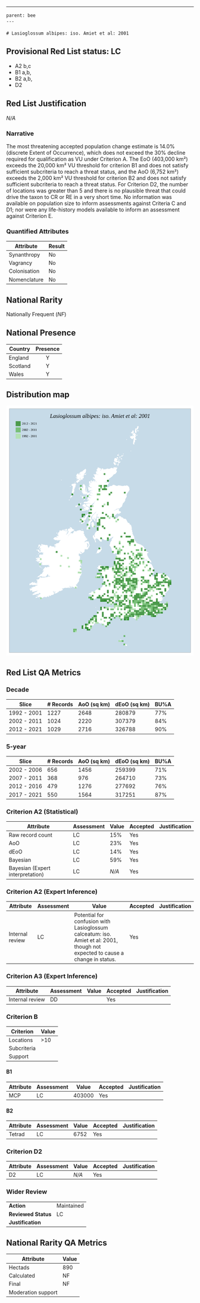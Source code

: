 ---
    parent: bee
    ---

    # Lasioglossum albipes: iso. Amiet et al: 2001

## Provisional Red List status: LC
- A2 b,c
- B1 a,b, 
- B2 a,b, 
- D2

## Red List Justification
*N/A*
### Narrative


The most threatening accepted population change estimate is 14.0% (discrete Extent of Occurrence), which does not exceed the 30% decline required for qualification as VU under Criterion A. The EoO (403,000 km²) exceeds the 20,000 km² VU threshold for criterion B1 and does not satisfy sufficient subcriteria to reach a threat status, and the AoO (6,752 km²) exceeds the 2,000 km² VU threshold for criterion B2 and does not satisfy sufficient subcriteria to reach a threat status. For Criterion D2, the number of locations was greater than 5 and there is no plausible threat that could drive the taxon to CR or RE in a very short time. No information was available on population size to inform assessments against Criteria C and D1; nor were any life-history models available to inform an assessment against Criterion E.
### Quantified Attributes
|Attribute|Result|
|---|---|
|Synanthropy|No|
|Vagrancy|No|
|Colonisation|No|
|Nomenclature|No|


## National Rarity
Nationally Frequent (*NF*)

## National Presence
|Country|Presence
|---|:-:|
|England|Y|
|Scotland|Y|
|Wales|Y|


## Distribution map
![](../map/142.svg)

## Red List QA Metrics
### Decade
| Slice | # Records | AoO (sq km) | dEoO (sq km) |BU%A |
|---|---|---|---|---|
|1992 - 2001|1227|2648|280879|77%|
|2002 - 2011|1024|2220|307379|84%|
|2012 - 2021|1029|2716|326788|90%|
### 5-year
| Slice | # Records | AoO (sq km) | dEoO (sq km) |BU%A |
|---|---|---|---|---|
|2002 - 2006|656|1456|259399|71%|
|2007 - 2011|368|976|264710|73%|
|2012 - 2016|479|1276|277692|76%|
|2017 - 2021|550|1564|317251|87%|
### Criterion A2 (Statistical)
|Attribute|Assessment|Value|Accepted|Justification
|---|---|---|---|---|
|Raw record count|LC|15%|Yes||
|AoO|LC|23%|Yes||
|dEoO|LC|14%|Yes||
|Bayesian|LC|59%|Yes||
|Bayesian (Expert interpretation)|LC|*N/A*|Yes||
### Criterion A2 (Expert Inference)
|Attribute|Assessment|Value|Accepted|Justification
|---|---|---|---|---|
|Internal review|LC|Potential for confusion with Lasioglossum calceatum: iso. Amiet et al: 2001, though not expected to cause a change in status.|Yes||
### Criterion A3 (Expert Inference)
|Attribute|Assessment|Value|Accepted|Justification
|---|---|---|---|---|
|Internal review|DD||Yes||
### Criterion B
|Criterion| Value|
|---|---|
|Locations|>10|
|Subcriteria||
|Support||
#### B1
|Attribute|Assessment|Value|Accepted|Justification
|---|---|---|---|---|
|MCP|LC|403000|Yes||
#### B2
|Attribute|Assessment|Value|Accepted|Justification
|---|---|---|---|---|
|Tetrad|LC|6752|Yes||
### Criterion D2
|Attribute|Assessment|Value|Accepted|Justification
|---|---|---|---|---|
|D2|LC|*N/A*|Yes||
### Wider Review
|  |  |
|---|---|
|**Action**|Maintained|
|**Reviewed Status**|LC|
|**Justification**||


## National Rarity QA Metrics
|Attribute|Value|
|---|---|
|Hectads|890|
|Calculated|NF|
|Final|NF|
|Moderation support||


